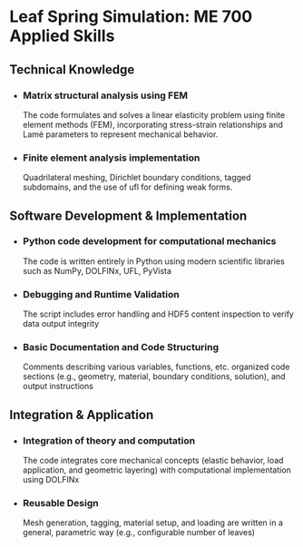 # Leaf Spring Simulation: ME 700 Applied Skills

## Technical Knowledge
- ### Matrix structural analysis using FEM
  The code formulates and solves a linear elasticity problem using finite element methods (FEM), incorporating stress-strain    relationships and Lamé parameters to represent mechanical behavior. 
- ### Finite element analysis implementation
  Quadrilateral meshing, Dirichlet boundary conditions, tagged subdomains, and the use of ufl for defining weak forms.

## Software Development & Implementation
- ### Python code development for computational mechanics
  The code is written entirely in Python using modern scientific libraries such as NumPy, DOLFINx, UFL, PyVista
- ### Debugging and Runtime Validation
  The script includes error handling and HDF5 content inspection to verify data output integrity
- ### Basic Documentation and Code Structuring
  Comments describing various variables, functions, etc. organized code sections (e.g., geometry, material, boundary conditions, solution), and output instructions
  
## Integration & Application
- ### Integration of theory and computation
  The code integrates core mechanical concepts (elastic behavior, load application, and geometric layering) with computational implementation using DOLFINx
- ### Reusable Design
  Mesh generation, tagging, material setup, and loading are written in a general, parametric way (e.g., configurable number of leaves)
